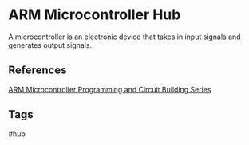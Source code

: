 # ARM Microcontroller Hub

A microcontroller is an electronic device that takes in input signals and generates output signals. 

## References
[ARM Microcontroller Programming and Circuit Building Series](https://www.youtube.com/watch?v=ftjQ6YelAXE)  

## Tags
#hub
